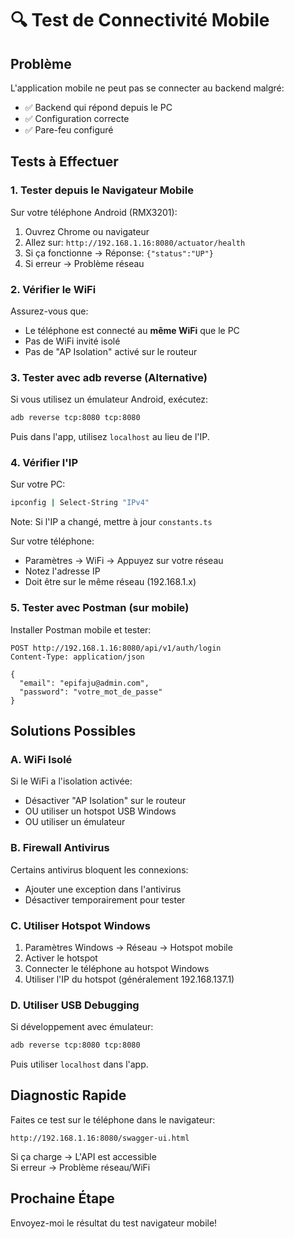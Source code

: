 # 🔍 Test de Connectivité Mobile

## Problème
L'application mobile ne peut pas se connecter au backend malgré:
- ✅ Backend qui répond depuis le PC
- ✅ Configuration correcte
- ✅ Pare-feu configuré

## Tests à Effectuer

### 1. Tester depuis le Navigateur Mobile
Sur votre téléphone Android (RMX3201):

1. Ouvrez Chrome ou navigateur
2. Allez sur: `http://192.168.1.16:8080/actuator/health`
3. Si ça fonctionne → Réponse: `{"status":"UP"}`
4. Si erreur → Problème réseau

### 2. Vérifier le WiFi

Assurez-vous que:
- Le téléphone est connecté au **même WiFi** que le PC
- Pas de WiFi invité isolé
- Pas de "AP Isolation" activé sur le routeur

### 3. Tester avec adb reverse (Alternative)

Si vous utilisez un émulateur Android, exécutez:
```bash
adb reverse tcp:8080 tcp:8080
```

Puis dans l'app, utilisez `localhost` au lieu de l'IP.

### 4. Vérifier l'IP

Sur votre PC:
```bash
ipconfig | Select-String "IPv4"
```
Note: Si l'IP a changé, mettre à jour `constants.ts`

Sur votre téléphone:
- Paramètres → WiFi → Appuyez sur votre réseau
- Notez l'adresse IP
- Doit être sur le même réseau (192.168.1.x)

### 5. Tester avec Postman (sur mobile)

Installer Postman mobile et tester:
```
POST http://192.168.1.16:8080/api/v1/auth/login
Content-Type: application/json

{
  "email": "epifaju@admin.com",
  "password": "votre_mot_de_passe"
}
```

## Solutions Possibles

### A. WiFi Isolé
Si le WiFi a l'isolation activée:
- Désactiver "AP Isolation" sur le routeur
- OU utiliser un hotspot USB Windows
- OU utiliser un émulateur

### B. Firewall Antivirus
Certains antivirus bloquent les connexions:
- Ajouter une exception dans l'antivirus
- Désactiver temporairement pour tester

### C. Utiliser Hotspot Windows
1. Paramètres Windows → Réseau → Hotspot mobile
2. Activer le hotspot
3. Connecter le téléphone au hotspot Windows
4. Utiliser l'IP du hotspot (généralement 192.168.137.1)

### D. Utiliser USB Debugging
Si développement avec émulateur:
```bash
adb reverse tcp:8080 tcp:8080
```
Puis utiliser `localhost` dans l'app.

## Diagnostic Rapide

Faites ce test sur le téléphone dans le navigateur:
```
http://192.168.1.16:8080/swagger-ui.html
```

Si ça charge → L'API est accessible  
Si erreur → Problème réseau/WiFi

## Prochaine Étape

Envoyez-moi le résultat du test navigateur mobile!

